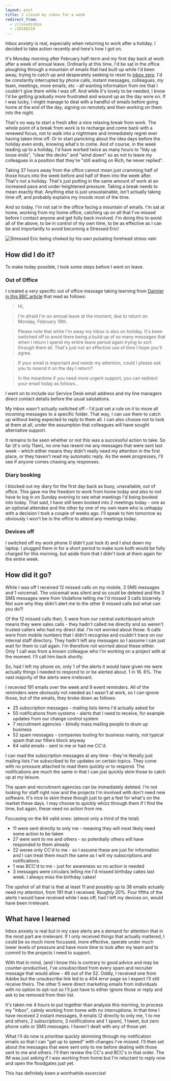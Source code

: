```yaml
---
layout: post
title: I closed my inbox for a week
redirect_from:
  - /closedinbox
  - /20180219
---
```

Inbox anxiety is real, especially when returning to work after a holiday. I decided to take action recently and here's how I got on.

It's Monday morning after February half-term and my first day back at work after a week of annual leave. Ordinarily at this time, I'd be sat in the office ploughing through a mountain of emails that had built up while I'd been away, trying to catch up and desperately seeking to reset to [inbox zero](http://whatis.techtarget.com/definition/inbox-zero). I'd be constantly interrupted by phone calls, instant messages, colleagues, my team, meetings, more emails, etc - all wanting information from me that I couldn't give them while I was off. And while it's lovely to be needed, I know I'd be getting gradually more frustrated and wound up as the day wore on. If I was lucky, I might manage to deal with a handful of emails before going home at the end of the day, signing on remotely and then working on them into the night.

That's no way to start a fresh after a nice relaxing break from work. The whole point of a break from work is to recharge and come back with a renewed focus, not to walk into a nightmare and immediately regret ever having taken time off. Or to start panicking about the idea days before the holiday even ends, knowing what's to come. And of course, in the week leading up to a holiday, I'd have worked twice as many hours to "tidy up loose ends", "clear the decks" and "wind down" so as not to leave my colleagues in a position that they're "still waiting on Rich, he never replied".

Taking 37 hours away from the office cannot mean just cramming half of those hours into the week before and half of them into the week after. That's not a holiday. That's just putting in the same amount of work at an increased pace and under heightened pressure. Taking a break needs to mean exactly that. Anything else is just unsustainable, isn't actually taking time off, and probably explains my moods most of the time.

And so today, I'm not sat in the office facing a mountain of emails. I'm sat at home, working from my home office, catching up on all that I've missed before I contact anyone and get fully back involved. I'm doing this to avoid all of the above, to be in control of my own time, to be as effective as I can be and importantly to avoid becoming a Stressed Eric!

![Stressed Eric being choked by his own pulsating forehead stress vain](https://orig00.deviantart.net/b1bb/f/2011/021/6/3/stressed_eric_by_darkjak-d37qi94.jpg)

## How did I do it?

To make today possible, I took some steps before I went on leave.

### Out of Office

I created a very specific out of office message taking learning from [Daimler in this BBC article](http://www.bbc.co.uk/news/magazine-28786117) that read as follows:

>Hi,

> I'm afraid I'm on annual leave at the moment, due to return on Monday, February 19th.

> Please note that while I'm away my inbox is also on holiday. It's been switched off to avoid there being a build up of so many messages that when I return I spend my entire leave period again trying to sort through them all. That's just not an effective use of time I hope you'll agree.

> If your email is important and needs my attention, could I please ask you to resend it on the day I return?

> In the meantime if you need more urgent support, you can redirect your email today as follows...

I went on to include our Service Desk email address and my line managers direct contact details before the usual salutations. 

My inbox wasn't actually switched off - I'd just set a rule on it to move all incoming messages to a specific folder. That way, I can use them to catch up without being expected to reply to them all. I can also choose not to look at them at all, under the assumption that colleagues will have sought alternative support. 

It remains to be seen whether or not this was a successful action to take. So far (it's only 11am), no one has resent me any messages that were sent last week - which either means they didn't really need my attention in the first place, or they haven't read my automatic reply. As the week progresses, I'll see if anyone comes chasing any responses. 

### Diary booking

I blocked out my diary for the first day back as busy, unavailable, out of office. This gave me the freedom to work from home today and also to not have to log in on Sunday evening to see what meetings I'd being booked into today. That said, I have still been booked into 2 meetings today - one as an optional attendee and the other by one of my own team who is unhappy with a decision I took a couple of weeks ago. I'll speak to him tomorrow as obviously I won't be in the office to attend any meetings today.

### Devices off

I switched off my work phone (I didn't just lock it) and I shut down my laptop. I plugged them in for a short period to make sure both would be fully charged for this morning, but aside from that I didn't look at them again for the entire week.

## How did it go?

While I was off I received 12 missed calls on my mobile, 3 SMS messages and 1 voicemail. The voicemail was silent and so could be deleted and the 3 SMS messages were from Vodafone telling me I'd missed 3 calls bizarrely. Not sure why they didn't alert me to the other 9 missed calls but what can you do?!

Of the 12 missed calls then, 5 were from our central switchboard which means they were sales calls - they hadn't called me directly and so weren't trusted callers who had my direct dial. I'm not worried about those. 6 calls were from mobile numbers that I didn't recognise and couldn't trace on our internal staff directory. They hadn't left any messages so I assume I can just wait for them to call again. I'm therefore not worried about these either. Only 1 call was from a known colleague who I'm working on a project with at the moment. I'll call him back shortly.

So, had I left my phone on, only 1 of the alerts it would have given me were actually things I needed to respond to or be alerted about. 1 in 16. 6%. The vast majority of the alerts were irrelevant.

I recevied 191 emails over the week and 9 event reminders. All of the reminders were obviously not needed as I wasn't at work, so I can ignore those, but of the emails, they broke down as follows:

* 25 subscription messages - mailing lists items I'd actually asked for
* 50 notifications from systems - alerts that I need to receive, for example updates from our change control system
* 7 recruitment agencies - blindly mass mailing people to drum up business
* 52 spam messages - companies touting for business mainly, not typical spam that our filters block anyway
* 64 valid emails - sent to me or had me CC'd.

I can read the subscription messages at any time - they're literally just mailing lists I've subscribed to for updates on certain topics. They come with no pressure attached to read them quickly or to respond. The notifications are much the same in that I can just quickly skim those to catch up at my leisure.

The spam and recruitment agencies can be immediately deleted. I'm not looking for staff right now and the projects I'm involved with don't need new software. It's nice to skim these though just to get a feel for what's on the market these days. I may choose to quickly whizz through them if I find the time, but again, these need no action from me.

Focussing on the 64 valid ones: (almost only a third of the total)

* 11 were sent directly to only me - meaning they will most likely need some action to be taken
* 27 were sent to me and others - so potentially others will have responded to them already
* 22 weree only CC'd to me - so I assume these are just for information and I can treat them much the same as I will my subscriptions and notifications. 
* 1 was BCC'd to me - just for awareness so no action is needed
* 3 messages were circulars telling me I'd missed birthday cakes last week. I always miss the birthday cakes!

The upshot of all that is that at least 11 and possibly up to 38 emails actually need my attention, from 191 that I received. Roughly 20%. Four fifths of the alerts I would have received while I was off, had I left my devices on, would have been irrelevant.

## What have I learned

Inbox anxiety is real but in my case alerts are a demand for attention that in the most part are irrelevant. If I only received things that actually mattered, I could be so much more focussed, more effective, operate under much lower levels of pressure and have more time to look after my team and to commit to the projects I need to support.

With that in mind, (and I know this is contrary to good advice and may be counter-productive), I've unsubscribed from every spam and recruiter message that would allow - 46 out of the 52. Oddly, I received one from Adobe but the unsubscribe link led to a 404 error page so I expect I'll still receive theirs. The other 5 were direct marketing emails from individuals with no option to opt-out so I'll just have to either ignore those or reply and ask to be removed from their list.

It's taken me 4 hours to put together than analysis this morning, to process my "inbox", calmly working from home with no interruptions. In that time I have received 2 instant messages, 9 emails (2 directly to only me, 1 to me and others, 2 subscriptions, 3 notifications and 1 spam), 1 tweet, but zero phone calls or SMS messages. I haven't dealt with any of those yet.

What I'll do now is prioritise quickly skimming through my notification emails so that I can "get up to speed" with changes I've missed. I'll then set about the messages that were sent only to me before dealing with those sent to me and others. I'll then review the CC's and BCC's in that order. The IM was just asking if I was working from home but I'm reluctant to reply now and open the floodgates just yet.

This has definitely been a worthwhile excercise!
